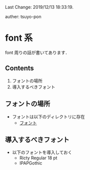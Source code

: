 Last Change: 2019/12/13 18:33:19.

auther: tsuyo-pon

# font 系
font 周りの話が書いてあります．

## Contents
1. フォントの場所
1. 導入するべきフォント

## フォントの場所
[]({{{)
- フォントは以下のディレクトリに存在
    - [フォント](../font)
[](}}})

## 導入するべきフォント
[]({{{)
- 以下のフォントを導入しておく
    - Ricty Regular 18 pt
    - IPAPGothic
[](}}})

